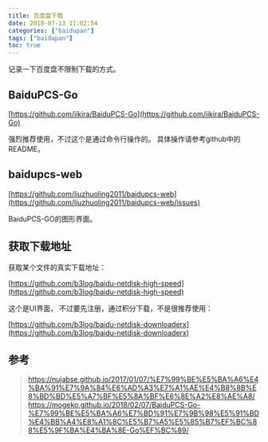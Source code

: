 ```yaml
---
title: 百度盘下载
date: 2018-07-13 11:02:54
categories: ["baidupan"]
tags: ["baidupan"]
toc: true
---
```


记录一下百度盘不限制下载的方式。

<!-- more -->

## BaiduPCS-Go

[https://github.com/iikira/BaiduPCS-Go](https://github.com/iikira/BaiduPCS-Go)

强烈推荐使用，不过这个是通过命令行操作的。 具体操作请参考github中的README。

## baidupcs-web

[https://github.com/liuzhuoling2011/baidupcs-web](https://github.com/liuzhuoling2011/baidupcs-web/issues)

BaiduPCS-GO的图形界面。

## 获取下载地址

获取某个文件的真实下载地址：

[https://github.com/b3log/baidu-netdisk-high-speed](https://github.com/b3log/baidu-netdisk-high-speed)

这个是UI界面， 不过要先注册，通过积分下载，不是很推荐使用：

[https://github.com/b3log/baidu-netdisk-downloaderx](https://github.com/b3log/baidu-netdisk-downloaderx)

## 参考

> https://nujabse.github.io/2017/01/07/%E7%99%BE%E5%BA%A6%E4%BA%91%E7%9A%84%E6%AD%A3%E7%A1%AE%E4%B8%8B%E8%BD%BD%E5%A7%BF%E5%8A%BF%E6%8E%A2%E8%AE%A8/
> https://mogeko.github.io/2018/02/07/BaiduPCS-Go-%E7%99%BE%E5%BA%A6%E7%BD%91%E7%9B%98%E5%91%BD%E4%BB%A4%E8%A1%8C%E5%B7%A5%E5%85%B7%EF%BC%88%E5%9F%BA%E4%BA%8E-Go%EF%BC%89/

